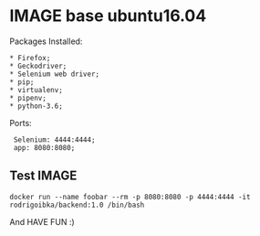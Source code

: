 # IMAGE base ubuntu16.04

Packages Installed:

    * Firefox;
    * Geckodriver;
    * Selenium web driver;
    * pip;
    * virtualenv;
    * pipenv;
    * python-3.6;

Ports:

     Selenium: 4444:4444;
     app: 8080:8080;

## Test IMAGE

`docker run --name foobar --rm -p 8080:8080 -p 4444:4444 -it rodrigoibka/backend:1.0 /bin/bash`

And HAVE FUN :)
